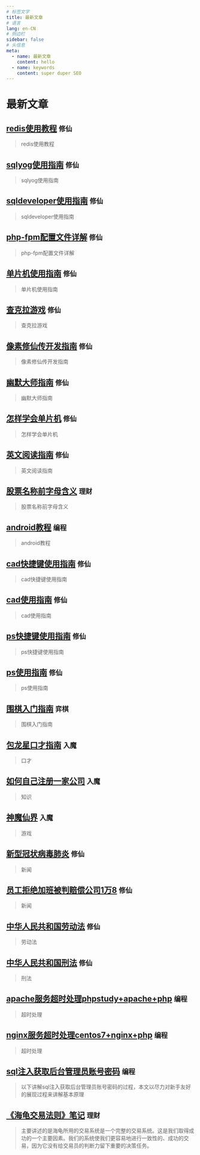 ```yaml
---
# 标签文字
title: 最新文章
# 语言
lang: en-CN
# 侧边栏
sidebar: false
# 头信息
meta:
  - name: 最新文章 
    content: hello
  - name: keywords
    content: super duper SEO
---
```


# 最新文章
## [redis使用教程](/all/redis使用教程/)  `修仙` 
> redis使用教程

## [sqlyog使用指南](/all/sqlyog使用指南/)  `修仙` 
> sqlyog使用指南

## [sqldeveloper使用指南](/all/sqldeveloper使用指南/)  `修仙` 
> sqldeveloper使用指南

## [php-fpm配置文件详解](/all/php-fpm配置文件详解/)  `修仙` 
> php-fpm配置文件详解

## [单片机使用指南](/all/单片机使用指南/)  `修仙` 
> 单片机使用指南 

## [查克拉游戏](/good/查克拉游戏/)  `修仙` 
> 查克拉游戏 

## [像素修仙传开发指南](/good/像素修仙传开发指南/)  `修仙` 
> 像素修仙传开发指南

## [幽默大师指南](/good/幽默大师指南/)  `修仙` 
> 幽默大师指南

## [怎样学会单片机](/good/怎样学会单片机/)  `修仙` 
> 怎样学会单片机

## [英文阅读指南](/good/英文阅读指南/)  `修仙` 
> 英文阅读指南

## [股票名称前字母含义](/financing/股票名称前字母含义/)  `理财` 
> 股票名称前字母含义

## [android教程](/code/javascript/android教程/)  `编程` 
> android教程

## [cad快捷键使用指南](/good/cad快捷键使用指南/)  `修仙` 
> cad快捷键使用指南

## [cad使用指南](/good/cad使用指南/)  `修仙` 
> cad使用指南

## [ps快捷键使用指南](/good/ps快捷键使用指南/)  `修仙` 
> ps快捷键使用指南

## [ps使用指南](/good/ps使用指南/)  `修仙` 
> ps使用指南

## [围棋入门指南](/chess/围棋入门指南/)  `弈棋` 
> 围棋入门指南

## [包龙星口才指南](/bad/包龙星口才指南/)  `入魔` 
> 口才 

## [如何自己注册一家公司](/bad/如何自己注册一家公司/)  `入魔` 
> 知识

## [神魔仙界](/bad/神魔仙界/)  `入魔` 
> 游戏

## [新型冠状病毒肺炎](/good/新型冠状病毒肺炎/)  `修仙` 
> 新闻

## [员工拒绝加班被判赔偿公司1万8](/good/员工拒绝加班被判赔偿公司1万8/)  `修仙` 
> 新闻

## [中华人民共和国劳动法](/good/中华人民共和国劳动法/)  `修仙` 
> 劳动法

## [中华人民共和国刑法](/good/中华人民共和国刑法/)  `修仙` 
> 刑法

## [apache服务超时处理phpstudy+apache+php](/code/php/apache服务超时处理phpstudy+apache+php/)  `编程` 
> 超时处理

## [nginx服务超时处理centos7+nginx+php](/code/php/nginx服务超时处理centos7+nginx+php/)  `编程` 
> 超时处理

## [sql注入获取后台管理员账号密码](/code/php/sql注入获取后台管理员账号密码/)  `编程` 
> 以下讲解sql注入获取后台管理员账号密码的过程，本文以尽力对新手友好的展现过程来讲解基本原理

## [《海龟交易法则》笔记](/financing/《海龟交易法则》笔记/)  `理财` 
> 主要讲述的是海龟所用的交易系统是一个完整的交易系统。这是我们取得成功的一个主要因素。我们的系统使我们更容易地进行一致性的、成功的交易，因为它没有给交易员的判断力留下重要的决策任务。
